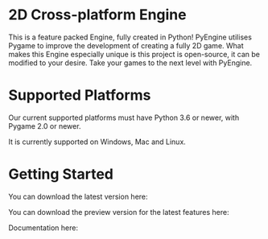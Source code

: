 ﻿
# <a name="_9s1lldee4gnh"></a>2D Cross-platform Engine
This is a feature packed Engine, fully created in Python! PyEngine utilises Pygame to improve the development of creating a fully 2D game. What makes this Engine especially unique is this project is open-source, it can be modified to your desire. Take your games to the next level with PyEngine.
# <a name="_smdjculjot6f"></a>Supported Platforms
Our current supported platforms must have Python 3.6 or newer, with Pygame 2.0 or newer.

It is currently supported on Windows, Mac and Linux.
# <a name="_w2nu3n2sgb6p"></a>Getting Started
You can download the latest version here: 

You can download the preview version for the latest features here: 

Documentation here: 
